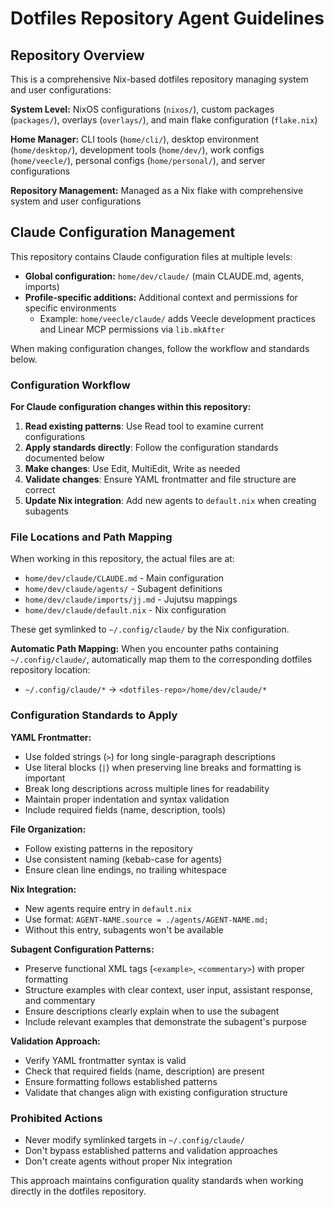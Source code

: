# Dotfiles Repository Agent Guidelines

## Repository Overview

This is a comprehensive Nix-based dotfiles repository managing system and user configurations:

**System Level:** NixOS configurations (`nixos/`), custom packages (`packages/`), overlays (`overlays/`), and main flake configuration (`flake.nix`)

**Home Manager:** CLI tools (`home/cli/`), desktop environment (`home/desktop/`), development tools (`home/dev/`), work configs (`home/veecle/`), personal configs (`home/personal/`), and server configurations

**Repository Management:** Managed as a Nix flake with comprehensive system and user configurations

## Claude Configuration Management

This repository contains Claude configuration files at multiple levels:
- **Global configuration:** `home/dev/claude/` (main CLAUDE.md, agents, imports)
- **Profile-specific additions:** Additional context and permissions for specific environments
  - Example: `home/veecle/claude/` adds Veecle development practices and Linear MCP permissions via `lib.mkAfter`

When making configuration changes, follow the workflow and standards below.

### Configuration Workflow

**For Claude configuration changes within this repository:**
1. **Read existing patterns**: Use Read tool to examine current configurations
2. **Apply standards directly**: Follow the configuration standards documented below
3. **Make changes**: Use Edit, MultiEdit, Write as needed
4. **Validate changes**: Ensure YAML frontmatter and file structure are correct
5. **Update Nix integration**: Add new agents to `default.nix` when creating subagents

### File Locations and Path Mapping

When working in this repository, the actual files are at:
- `home/dev/claude/CLAUDE.md` - Main configuration
- `home/dev/claude/agents/` - Subagent definitions
- `home/dev/claude/imports/jj.md` - Jujutsu mappings
- `home/dev/claude/default.nix` - Nix configuration

These get symlinked to `~/.config/claude/` by the Nix configuration.

**Automatic Path Mapping:**
When you encounter paths containing `~/.config/claude/`, automatically map them to the corresponding dotfiles repository location:
- `~/.config/claude/*` → `<dotfiles-repo>/home/dev/claude/*`

### Configuration Standards to Apply

**YAML Frontmatter:**
- Use folded strings (`>`) for long single-paragraph descriptions
- Use literal blocks (`|`) when preserving line breaks and formatting is important
- Break long descriptions across multiple lines for readability
- Maintain proper indentation and syntax validation
- Include required fields (name, description, tools)

**File Organization:**
- Follow existing patterns in the repository
- Use consistent naming (kebab-case for agents)
- Ensure clean line endings, no trailing whitespace

**Nix Integration:**
- New agents require entry in `default.nix`
- Use format: `AGENT-NAME.source = ./agents/AGENT-NAME.md;`
- Without this entry, subagents won't be available

**Subagent Configuration Patterns:**
- Preserve functional XML tags (`<example>`, `<commentary>`) with proper formatting
- Structure examples with clear context, user input, assistant response, and commentary
- Ensure descriptions clearly explain when to use the subagent
- Include relevant examples that demonstrate the subagent's purpose

**Validation Approach:**
- Verify YAML frontmatter syntax is valid
- Check that required fields (name, description) are present
- Ensure formatting follows established patterns
- Validate that changes align with existing configuration structure

### Prohibited Actions

- Never modify symlinked targets in `~/.config/claude/`
- Don't bypass established patterns and validation approaches
- Don't create agents without proper Nix integration

This approach maintains configuration quality standards when working directly in the dotfiles repository.
